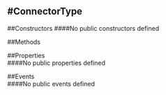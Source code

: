 #ConnectorType
---
##Constructors 
####No public constructors defined

##Methods  











##Properties  
####No public properties defined

##Events  
####No public events defined

